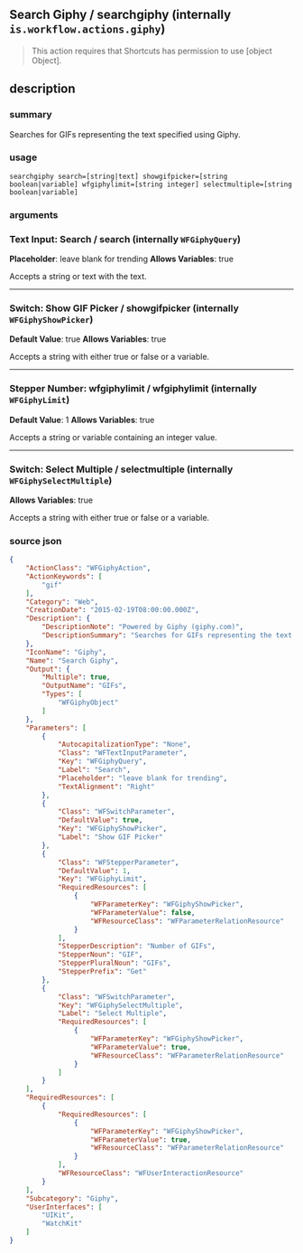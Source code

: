 
## Search Giphy / searchgiphy (internally `is.workflow.actions.giphy`)


> This action requires that Shortcuts has permission to use [object Object].


## description
### summary
Searches for GIFs representing the text specified using Giphy.


### usage
`searchgiphy search=[string|text] showgifpicker=[string boolean|variable] wfgiphylimit=[string integer] selectmultiple=[string boolean|variable]`

### arguments
### Text Input: Search / search (internally `WFGiphyQuery`)
**Placeholder**: leave blank for trending
**Allows Variables**: true


Accepts a string 
or text
with the text.

---

### Switch: Show GIF Picker / showgifpicker (internally `WFGiphyShowPicker`)
**Default Value**: true
**Allows Variables**: true


Accepts a string with either true or false
or a variable.

---

### Stepper Number: wfgiphylimit / wfgiphylimit (internally `WFGiphyLimit`)
**Default Value**: 1
**Allows Variables**: true


Accepts a string 
or variable
containing an integer value.

---

### Switch: Select Multiple / selectmultiple (internally `WFGiphySelectMultiple`)
**Allows Variables**: true


Accepts a string with either true or false
or a variable.

### source json

```json
{
	"ActionClass": "WFGiphyAction",
	"ActionKeywords": [
		"gif"
	],
	"Category": "Web",
	"CreationDate": "2015-02-19T08:00:00.000Z",
	"Description": {
		"DescriptionNote": "Powered by Giphy (giphy.com)",
		"DescriptionSummary": "Searches for GIFs representing the text specified using Giphy."
	},
	"IconName": "Giphy",
	"Name": "Search Giphy",
	"Output": {
		"Multiple": true,
		"OutputName": "GIFs",
		"Types": [
			"WFGiphyObject"
		]
	},
	"Parameters": [
		{
			"AutocapitalizationType": "None",
			"Class": "WFTextInputParameter",
			"Key": "WFGiphyQuery",
			"Label": "Search",
			"Placeholder": "leave blank for trending",
			"TextAlignment": "Right"
		},
		{
			"Class": "WFSwitchParameter",
			"DefaultValue": true,
			"Key": "WFGiphyShowPicker",
			"Label": "Show GIF Picker"
		},
		{
			"Class": "WFStepperParameter",
			"DefaultValue": 1,
			"Key": "WFGiphyLimit",
			"RequiredResources": [
				{
					"WFParameterKey": "WFGiphyShowPicker",
					"WFParameterValue": false,
					"WFResourceClass": "WFParameterRelationResource"
				}
			],
			"StepperDescription": "Number of GIFs",
			"StepperNoun": "GIF",
			"StepperPluralNoun": "GIFs",
			"StepperPrefix": "Get"
		},
		{
			"Class": "WFSwitchParameter",
			"Key": "WFGiphySelectMultiple",
			"Label": "Select Multiple",
			"RequiredResources": [
				{
					"WFParameterKey": "WFGiphyShowPicker",
					"WFParameterValue": true,
					"WFResourceClass": "WFParameterRelationResource"
				}
			]
		}
	],
	"RequiredResources": [
		{
			"RequiredResources": [
				{
					"WFParameterKey": "WFGiphyShowPicker",
					"WFParameterValue": true,
					"WFResourceClass": "WFParameterRelationResource"
				}
			],
			"WFResourceClass": "WFUserInteractionResource"
		}
	],
	"Subcategory": "Giphy",
	"UserInterfaces": [
		"UIKit",
		"WatchKit"
	]
}
```
